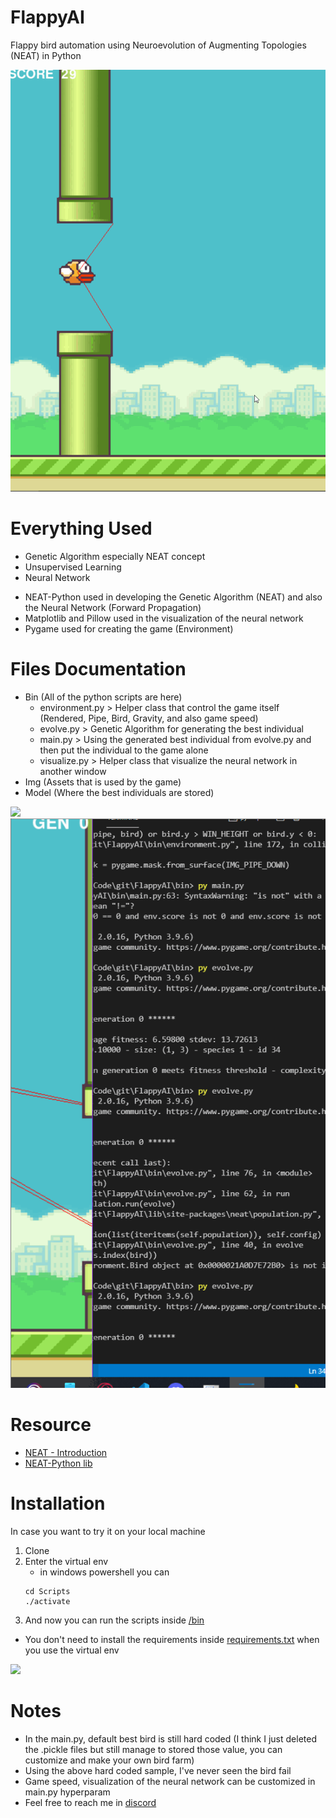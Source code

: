 # FlappyAI
Flappy bird automation using Neuroevolution of Augmenting Topologies (NEAT) in Python

![](doc/flappy_main.gif)

# Everything Used
* Genetic Algorithm especially NEAT concept
* Unsupervised Learning
* Neural Network
- NEAT-Python used in developing the Genetic Algorithm (NEAT) and also the Neural Network (Forward Propagation)
- Matplotlib and Pillow used in the visualization of the neural network
- Pygame used for creating the game (Environment)

# Files Documentation
- Bin (All of the python scripts are here)
  - environment.py  > Helper class that control the game itself (Rendered, Pipe, Bird, Gravity, and also game speed)
  - evolve.py       > Genetic Algorithm for generating the best individual
  - main.py         > Using the generated best individual from evolve.py and then put the individual to the game alone
  - visualize.py    > Helper class that visualize the neural network in another window
- Img (Assets that is used by the game)
- Model (Where the best individuals are stored)

![](doc/flappy_evolve.gif)
![](doc/flappy_terminal.gif)

# Resource
- [NEAT - Introduction](https://www.youtube.com/watch?v=VMQOa4-rVxE)
- [NEAT-Python lib](https://neat-python.readthedocs.io/en/latest/)

# Installation
In case you want to try it on your local machine
1. Clone
2. Enter the virtual env
   - in windows powershell you can
   ```
   cd Scripts
   ./activate
   ```
3. And now you can run the scripts inside [/bin](bin)
- You don't need to install the requirements inside [requirements.txt](requirements.txt) when you use the virtual env

![](doc/flappy_nn.gif)

# Notes
- In the main.py, default best bird is still hard coded (I think I just deleted the .pickle files but still manage to stored those value, you can customize and make your own bird farm)
- Using the above hard coded sample, I've never seen the bird fail
- Game speed, visualization of the neural network can be customized in main.py hyperparam
- Feel free to reach me in [discord](https://discordapp.com/users/745936749775028285/)
